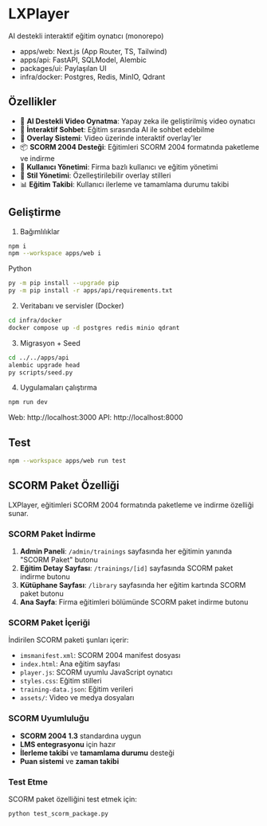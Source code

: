 # LXPlayer

AI destekli interaktif eğitim oynatıcı (monorepo)

- apps/web: Next.js (App Router, TS, Tailwind)
- apps/api: FastAPI, SQLModel, Alembic
- packages/ui: Paylaşılan UI
- infra/docker: Postgres, Redis, MinIO, Qdrant

## Özellikler

- 🎥 **AI Destekli Video Oynatma**: Yapay zeka ile geliştirilmiş video oynatıcı
- 💬 **İnteraktif Sohbet**: Eğitim sırasında AI ile sohbet edebilme
- 🎯 **Overlay Sistemi**: Video üzerinde interaktif overlay'ler
- 📦 **SCORM 2004 Desteği**: Eğitimleri SCORM 2004 formatında paketleme ve indirme
- 👥 **Kullanıcı Yönetimi**: Firma bazlı kullanıcı ve eğitim yönetimi
- 🎨 **Stil Yönetimi**: Özelleştirilebilir overlay stilleri
- 📊 **Eğitim Takibi**: Kullanıcı ilerleme ve tamamlama durumu takibi

## Geliştirme

1. Bağımlılıklar

```sh
npm i
npm --workspace apps/web i
```

Python

```sh
py -m pip install --upgrade pip
py -m pip install -r apps/api/requirements.txt
```

2. Veritabanı ve servisler (Docker)

```sh
cd infra/docker
docker compose up -d postgres redis minio qdrant
```

3. Migrasyon + Seed

```sh
cd ../../apps/api
alembic upgrade head
py scripts/seed.py
```

4. Uygulamaları çalıştırma

```sh
npm run dev
```

Web: http://localhost:3000  API: http://localhost:8000

## Test

```sh
npm --workspace apps/web run test
```

## SCORM Paket Özelliği

LXPlayer, eğitimleri SCORM 2004 formatında paketleme ve indirme özelliği sunar.

### SCORM Paket İndirme

1. **Admin Paneli**: `/admin/trainings` sayfasında her eğitimin yanında "SCORM Paket" butonu
2. **Eğitim Detay Sayfası**: `/trainings/[id]` sayfasında SCORM paket indirme butonu
3. **Kütüphane Sayfası**: `/library` sayfasında her eğitim kartında SCORM paket butonu
4. **Ana Sayfa**: Firma eğitimleri bölümünde SCORM paket indirme butonu

### SCORM Paket İçeriği

İndirilen SCORM paketi şunları içerir:
- `imsmanifest.xml`: SCORM 2004 manifest dosyası
- `index.html`: Ana eğitim sayfası
- `player.js`: SCORM uyumlu JavaScript oynatıcı
- `styles.css`: Eğitim stilleri
- `training-data.json`: Eğitim verileri
- `assets/`: Video ve medya dosyaları

### SCORM Uyumluluğu

- **SCORM 2004 1.3** standardına uygun
- **LMS entegrasyonu** için hazır
- **İlerleme takibi** ve **tamamlama durumu** desteği
- **Puan sistemi** ve **zaman takibi**

### Test Etme

SCORM paket özelliğini test etmek için:

```sh
python test_scorm_package.py
```
